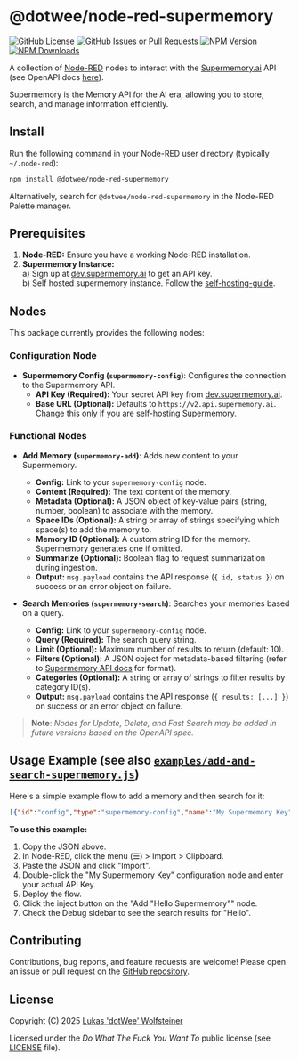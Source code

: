 # @dotwee/node-red-supermemory

[![GitHub License](https://img.shields.io/github/license/dotWee/node-red-supermemory)](https://github.com/dotWee/node-red-supermemory)
[![GitHub Issues or Pull Requests](https://img.shields.io/github/issues/dotwee/node-red-supermemory)](https://github.com/dotWee/node-red-supermemory)
[![NPM Version](https://img.shields.io/npm/v/%40dotwee%2Fnode-red-supermemory)](https://www.npmjs.com/package/@dotwee/node-red-supermemory)
[![NPM Downloads](https://img.shields.io/npm/dm/%40dotwee%2Fnode-red-supermemory)](https://www.npmjs.com/package/@dotwee/node-red-supermemory)

A collection of [Node-RED](https://nodered.org) nodes to interact with the [Supermemory.ai](https://supermemory.ai/) API (see OpenAPI docs [here](https://raw.githubusercontent.com/supermemoryai/supermemory/refs/heads/main/apps/docs/openapi.json)).

Supermemory is the Memory API for the AI era, allowing you to store, search, and manage information efficiently.

## Install

Run the following command in your Node-RED user directory (typically `~/.node-red`):

```bash
npm install @dotwee/node-red-supermemory
```

Alternatively, search for `@dotwee/node-red-supermemory` in the Node-RED Palette manager.

## Prerequisites

1. **Node-RED:** Ensure you have a working Node-RED installation.
2. **Supermemory Instance:**  
  a) Sign up at [dev.supermemory.ai](https://dev.supermemory.ai) to get an API key.  
  b) Self hosted supermemory instance. Follow the [self-hosting-guide](https://github.com/supermemoryai/supermemory/blob/main/SELF-HOSTING-GUIDE.md).

## Nodes

This package currently provides the following nodes:

### Configuration Node

* **Supermemory Config (`supermemory-config`)**: Configures the connection to the Supermemory API.
  * **API Key (Required):** Your secret API key from [dev.supermemory.ai](https://dev.supermemory.ai).
  * **Base URL (Optional):** Defaults to `https://v2.api.supermemory.ai`. Change this only if you are self-hosting Supermemory.

### Functional Nodes

* **Add Memory (`supermemory-add`)**: Adds new content to your Supermemory.
  * **Config:** Link to your `supermemory-config` node.
  * **Content (Required):** The text content of the memory.
  * **Metadata (Optional):** A JSON object of key-value pairs (string, number, boolean) to associate with the memory.
  * **Space IDs (Optional):** A string or array of strings specifying which space(s) to add the memory to.
  * **Memory ID (Optional):** A custom string ID for the memory. Supermemory generates one if omitted.
  * **Summarize (Optional):** Boolean flag to request summarization during ingestion.
  * **Output:** `msg.payload` contains the API response (`{ id, status }`) on success or an error object on failure.

* **Search Memories (`supermemory-search`)**: Searches your memories based on a query.
  * **Config:** Link to your `supermemory-config` node.
  * **Query (Required):** The search query string.
  * **Limit (Optional):** Maximum number of results to return (default: 10).
  * **Filters (Optional):** A JSON object for metadata-based filtering (refer to [Supermemory API docs](https://docs.supermemory.ai/api-reference) for format).
  * **Categories (Optional):** A string or array of strings to filter results by category ID(s).
  * **Output:** `msg.payload` contains the API response (`{ results: [...] }`) on success or an error object on failure.

> **Note**: _Nodes for Update, Delete, and Fast Search may be added in future versions based on the OpenAPI spec._

## Usage Example (see also [`examples/add-and-search-supermemory.js`](./examples/add-and-search-supermemory.js))

Here's a simple example flow to add a memory and then search for it:

```json
[{"id":"config","type":"supermemory-config","name":"My Supermemory Key","credentials":{"apiKey":"YOUR_API_KEY_HERE"}},{"id":"addNode","type":"supermemory-add","name":"Add Note","config":"config","content":"payload","contentType":"msg","metadata":"","metadataType":"str","spaceIds":"","spaceIdsType":"str","summarize":false,"memoryId":"","memoryIdType":"str","wires":[["searchNode"]]},{"id":"injectAdd","type":"inject","name":"Add \"Hello Supermemory\"","props":[{"p":"payload","v":"Hello Supermemory","vt":"str"}],"repeat":"","crontab":"","once":false,"onceDelay":0.1,"topic":"","payload":"Hello Supermemory","payloadType":"str","x":160,"y":100,"wires":[["addNode"]]},{"id":"searchNode","type":"supermemory-search","name":"Search for \"Hello\"","config":"config","query":"Hello","queryType":"str","limit":"10","limitType":"num","filters":"","filtersType":"str","categoriesFilter":"","categoriesFilterType":"str","wires":[["debugNode"]]},{"id":"debugNode","type":"debug","name":"Search Result","active":true,"tosidebar":true,"console":false,"tostatus":false,"complete":"payload","targetType":"msg","statusVal":"","statusType":"auto","x":560,"y":100,"wires":[]}]
```

**To use this example:**

1. Copy the JSON above.
2. In Node-RED, click the menu (☰) > Import > Clipboard.
3. Paste the JSON and click "Import".
4. Double-click the "My Supermemory Key" configuration node and enter your actual API Key.
5. Deploy the flow.
6. Click the inject button on the "Add \"Hello Supermemory\"" node.
7. Check the Debug sidebar to see the search results for "Hello".

## Contributing

Contributions, bug reports, and feature requests are welcome! Please open an issue or pull request on the [GitHub repository](https://github.com/dotWee/node-red-supermemory).

## License

Copyright (C) 2025 [Lukas 'dotWee' Wolfsteiner](https://lukas.wolfsteiner.media?ref=node-red-supermemory)

Licensed under the _Do What The Fuck You Want To_ public license (see [LICENSE](./LICENSE) file).
